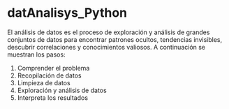 # datAnalisys_Python
El análisis de datos es el proceso de exploración y análisis de grandes conjuntos de datos para encontrar patrones ocultos, tendencias invisibles, descubrir correlaciones y conocimientos valiosos.
A continuación se muestran los pasos:
1. Comprender el problema
2. Recopilación de datos
3. Limpieza de datos
4. Exploración y análisis de datos
5. Interpreta los resultados
